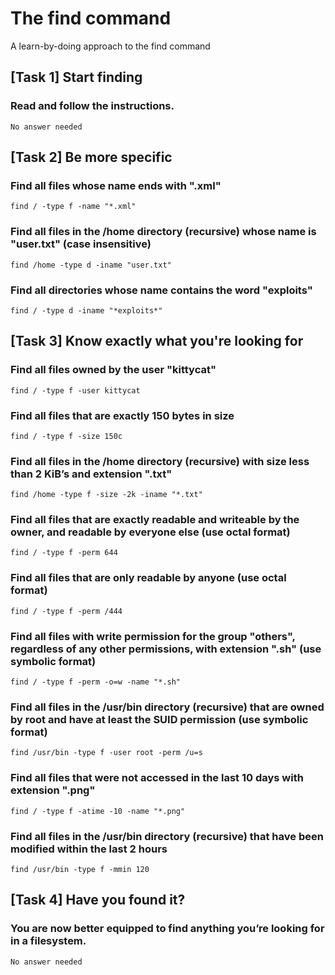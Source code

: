 # The find command
 
A learn-by-doing approach to the find command

## [Task 1] Start finding

###	Read and follow the instructions.
```
No answer needed
```

## [Task 2] Be more specific

### Find all files whose name ends with ".xml"
```
find / -type f -name "*.xml"
```

### Find all files in the /home directory (recursive) whose name is "user.txt" (case insensitive)
```
find /home -type d -iname "user.txt"
```

### Find all directories whose name contains the word "exploits"
```
find / -type d -iname "*exploits*"
```


## [Task 3] Know exactly what you're looking for

### Find all files owned by the user "kittycat"
```
find / -type f -user kittycat
```

### Find all files that are exactly 150 bytes in size
```
find / -type f -size 150c
```

### Find all files in the /home directory (recursive) with size less than 2 KiB’s and extension ".txt"
```
find /home -type f -size -2k -iname "*.txt"
```

### Find all files that are exactly readable and writeable by the owner, and readable by everyone else (use octal format)
```
find / -type f -perm 644
```

### Find all files that are only readable by anyone (use octal format)
```
find / -type f -perm /444
```

### Find all files with write permission for the group "others", regardless of any other permissions, with extension ".sh" (use symbolic format)
```
find / -type f -perm -o=w -name "*.sh"
```

### Find all files in the /usr/bin directory (recursive) that are owned by root and have at least the SUID permission (use symbolic format)
```
find /usr/bin -type f -user root -perm /u=s
```

### Find all files that were not accessed in the last 10 days with extension ".png"
```
find / -type f -atime -10 -name "*.png"
```

### Find all files in the /usr/bin directory (recursive) that have been modified within the last 2 hours
```
find /usr/bin -type f -mmin 120
```

## [Task 4] Have you found it?

### You are now better equipped to find anything you’re looking for in a filesystem.
```
No answer needed
```



